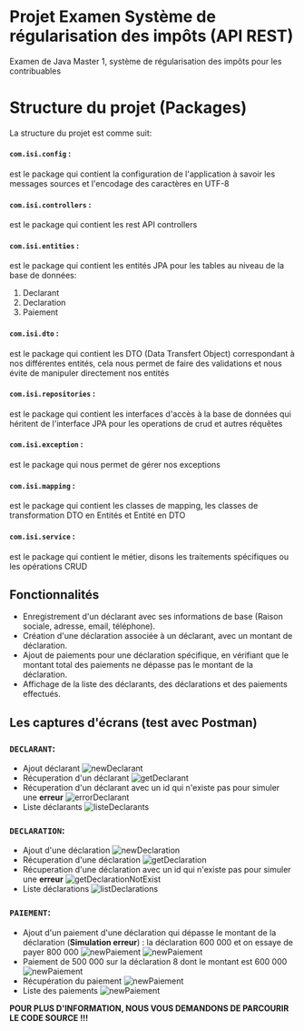 # Projet Examen Système de régularisation des impôts (API REST)
Examen de Java Master 1, système de régularisation des impôts pour les contribuables 
# Structure du projet (Packages)
La structure du projet est comme suit:

#### `com.isi.config` : 
est le package qui contient la configuration de l'application à savoir les messages sources et l'encodage des caractères en UTF-8
#### `com.isi.controllers` : 
est le package qui contient les rest API controllers 
#### `com.isi.entities` : 
est le package qui contient les entités JPA pour les tables au niveau de la base de données:
1. Declarant
2. Declaration
3. Paiement
#### `com.isi.dto` : 
est le package qui contient les DTO (Data Transfert Object) correspondant à nos différentes entités, cela nous permet de faire des validations et nous évite de manipuler directement nos entités
#### `com.isi.repositories` : 
est le package qui contient les interfaces d'accès à la base de données qui héritent de l'interface JPA pour les operations de crud et autres réquêtes 
#### `com.isi.exception` : 
est le package qui nous permet de gérer nos exceptions
#### `com.isi.mapping` : 
est le package qui contient les classes de mapping, les classes de transformation DTO en Entités et Entité en DTO
#### `com.isi.service` : 
est le package qui contient le métier, disons les traitements spécifiques ou les opérations CRUD

## Fonctionnalités
- Enregistrement d'un déclarant avec ses informations de base (Raison sociale, adresse, email, téléphone).
- Création d'une déclaration associée à un déclarant, avec un montant de déclaration.
- Ajout de paiements pour une déclaration spécifique, en vérifiant que le montant total des paiements ne dépasse pas le montant de la déclaration.
- Affichage de la liste des déclarants, des déclarations et des paiements effectués.

## Les captures d'écrans (test avec Postman)
### `DECLARANT`:
- Ajout déclarant
  ![newDeclarant](src/main/resources/captures/1.jpeg)
- Récuperation d'un déclarant
  ![getDeclarant](src/main/resources/captures/2.jpeg)
- Récuperation d'un déclarant avec un id qui n'existe pas pour simuler une **erreur**
  ![errorDeclarant](src/main/resources/captures/5.jpeg)
- Liste déclarants
  ![listeDeclarants](src/main/resources/captures/4.jpeg)
### `DECLARATION`:
- Ajout d'une déclaration
  ![newDeclaration](src/main/resources/captures/6_declaration.jpeg)
- Récuperation d'une déclaration
  ![getDeclaration](src/main/resources/captures/8_declaration.jpeg)
- Récuperation d'une déclaration avec un id qui n'existe pas pour simuler une **erreur**
  ![getDeclarationNotExist](src/main/resources/captures/7_declaration.jpeg)
- Liste déclarations
  ![listDeclarations](src/main/resources/captures/9_declaration.jpeg)

### `PAIEMENT`:
- Ajout d'un paiement d'une déclaration qui dépasse le montant de la déclaration (**Simulation erreur**)  : la déclaration 600 000 et on essaye de payer 800 000
  ![newPaiement](src/main/resources/captures/10_paiement.jpeg)
  ![newPaiement](src/main/resources/captures/11_paiement.jpeg)
- Paiement de 500 000 sur la déclaration 8 dont le montant est 600 000
  ![newPaiement](src/main/resources/captures/12_paiement.jpeg)
- Récupération du paiement
  ![newPaiement](src/main/resources/captures/15_paiement.jpeg)
- Liste des paiements
  ![newPaiement](src/main/resources/captures/14_paiements.jpeg)

**POUR PLUS D'INFORMATION, NOUS VOUS DEMANDONS DE PARCOURIR LE CODE SOURCE !!!**
